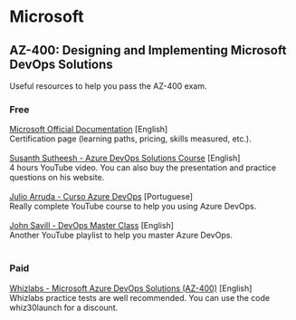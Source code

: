 # Microsoft


## AZ-400: Designing and Implementing Microsoft DevOps Solutions
Useful resources to help you pass the AZ-400 exam.
### Free
<div>
    <a href="https://docs.microsoft.com/en-us/certifications/exams/az-400" target="_blank">Microsoft Official Documentation</a> [English]<br>
    Certification page (learning paths, pricing, skills measured, etc.).<br>
    <br>
    <a href="https://www.aguidetocloud.com/full-courses/az400fullcourse" target="_blank">Susanth Sutheesh - Azure DevOps Solutions Course</a> [English]<br>
    4 hours YouTube video. You can also buy the presentation and practice questions on his website.<br>
    <br>
    <a href="https://github.com/julioarruda/Curso-Azure-DevOps" target="_blank">Julio Arruda - Curso Azure DevOps</a> [Portuguese]<br>
    Really complete YouTube course to help you using Azure DevOps.<br>
    <br>
    <a href="https://github.com/johnthebrit/DevOpsMC" target="_blank">John Savill - DevOps Master Class</a> [English]<br>
    Another YouTube playlist to help you master Azure DevOps.<br>
    <br>
</div> 

### Paid
<div>
    <a href="https://www.whizlabs.com/learn/course/microsoft-azure-certification-az-400/270" target="_blank">Whizlabs - Microsoft Azure DevOps Solutions (AZ-400)</a> [English]<br>
    Whizlabs practice tests are well recommended. You can use the code whiz30launch for a discount.<br>
</div> 